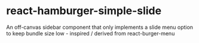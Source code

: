 # react-hamburger-simple-slide

An off-canvas sidebar component that only implements a slide menu option to keep bundle size low - inspired / derived from react-burger-menu
